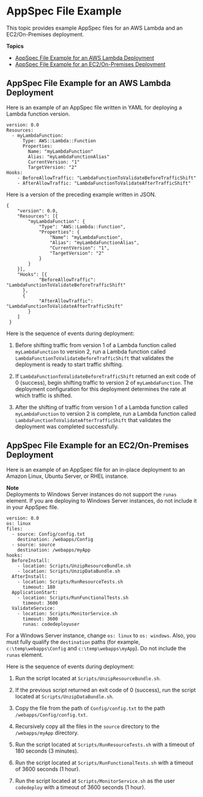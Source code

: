 # AppSpec File Example<a name="reference-appspec-file-example"></a>

This topic provides example AppSpec files for an AWS Lambda and an EC2/On\-Premises deployment\.

**Topics**
+ [AppSpec File Example for an AWS Lambda Deployment](#appspec-file-example-lambda)
+ [AppSpec File Example for an EC2/On\-Premises Deployment](#appspec-file-example-server)

## AppSpec File Example for an AWS Lambda Deployment<a name="appspec-file-example-lambda"></a>

 Here is an example of an AppSpec file written in YAML for deploying a Lambda function version\. 

```
version: 0.0
Resources:
  - myLambdaFunction:
      Type: AWS::Lambda::Function
      Properties:
        Name: "myLambdaFunction"
        Alias: "myLambdaFunctionAlias"
        CurrentVersion: "1"
        TargetVersion: "2"
Hooks:
    - BeforeAllowTraffic: "LambdaFunctionToValidateBeforeTrafficShift"
    - AfterAllowTraffic: "LambdaFunctionToValidateAfterTrafficShift"
```

 Here is a version of the preceding example written in JSON\. 

```
{
 	"version": 0.0,
 	"Resources": [{
 		"myLambdaFunction": {
 			"Type": "AWS::Lambda::Function",
 			"Properties": {
 				"Name": "myLambdaFunction",
 				"Alias": "myLambdaFunctionAlias",
 				"CurrentVersion": "1",
 				"TargetVersion": "2"
 			}
 		}
 	}],
 	"Hooks": [{
 			"BeforeAllowTraffic": "LambdaFunctionToValidateBeforeTrafficShift"
      },
      {
 			"AfterAllowTraffic": "LambdaFunctionToValidateAfterTrafficShift"
 		}
 	]
 }
```

Here is the sequence of events during deployment:

1. Before shifting traffic from version 1 of a Lambda function called `myLambdaFunction` to version 2, run a Lambda function called `LambdaFunctionToValidateBeforeTrafficShift` that validates the deployment is ready to start traffic shifting\.

1. If `LambdaFunctionToValidateBeforeTrafficShift` returned an exit code of 0 \(success\), begin shifting traffic to version 2 of `myLambdaFunction`\. The deployment configuration for this deployment determines the rate at which traffic is shifted\.

1. After the shifting of traffic from version 1 of a Lambda function called `myLambdaFunction` to version 2 is complete, run a Lambda function called `LambdaFunctionToValidateAfterTrafficShift` that validates the deployment was completed successfully\.

## AppSpec File Example for an EC2/On\-Premises Deployment<a name="appspec-file-example-server"></a>

Here is an example of an AppSpec file for an in\-place deployment to an Amazon Linux, Ubuntu Server, or RHEL instance\. 

**Note**  
 Deployments to Windows Server instances do not support the `runas` element\. If you are deploying to Windows Server instances, do not include it in your AppSpec file\. 

```
version: 0.0
os: linux
files:
  - source: Config/config.txt
    destination: /webapps/Config
  - source: source
    destination: /webapps/myApp
hooks:
  BeforeInstall:
    - location: Scripts/UnzipResourceBundle.sh
    - location: Scripts/UnzipDataBundle.sh
  AfterInstall:
    - location: Scripts/RunResourceTests.sh
      timeout: 180
  ApplicationStart:
    - location: Scripts/RunFunctionalTests.sh
      timeout: 3600
  ValidateService:
    - location: Scripts/MonitorService.sh
      timeout: 3600
      runas: codedeployuser
```

For a Windows Server instance, change `os: linux` to `os: windows`\. Also, you must fully qualify the `destination` paths \(for example, `c:\temp\webapps\Config` and `c:\temp\webapps\myApp`\)\. Do not include the `runas` element\. 

Here is the sequence of events during deployment:

1. Run the script located at `Scripts/UnzipResourceBundle.sh`\.

1. If the previous script returned an exit code of 0 \(success\), run the script located at `Scripts/UnzipDataBundle.sh`\.

1. Copy the file from the path of `Config/config.txt` to the path `/webapps/Config/config.txt`\.

1. Recursively copy all the files in the `source` directory to the `/webapps/myApp` directory\.

1. Run the script located at `Scripts/RunResourceTests.sh` with a timeout of 180 seconds \(3 minutes\)\.

1. Run the script located at `Scripts/RunFunctionalTests.sh` with a timeout of 3600 seconds \(1 hour\)\.

1. Run the script located at `Scripts/MonitorService.sh` as the user `codedeploy` with a timeout of 3600 seconds \(1 hour\)\.